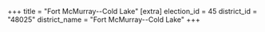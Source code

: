 +++
title = "Fort McMurray--Cold Lake"
[extra]
election_id = 45
district_id = "48025"
district_name = "Fort McMurray--Cold Lake"
+++

